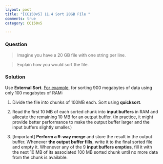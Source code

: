 ```yaml
---
layout: post
title: "[CC150v5] 11.4 Sort 20GB File "
comments: true
category: CC150v5

---
```


### Question

> Imagine you have a 20 GB file with one string per line. 

> Explain how you would sort the file. 

### Solution

Use __External Sort__. [For example](https://en.wikipedia.org/wiki/External_sorting#External_merge_sort), for sorting 900 megabytes of data using only 100 megabytes of RAM:

1. Divide the file into chunks of 100MB each. Sort using __quicksort__.

1. Read the first 10 MB of each sorted chunk into __input buffers__ in RAM and allocate the remaining 10 MB for an output buffer. (In practice, it might provide better performance to make the output buffer larger and the input buffers slightly smaller.)

1. [Important] __Perform a 9-way merge__ and store the result in the output buffer. Whenever __the output buffer fills__, write it to the final sorted file and empty it. Whenever any of the 9 __input buffers empties__, fill it with the next 10 MB of its associated 100 MB sorted chunk until no more data from the chunk is available. 

